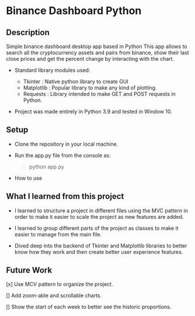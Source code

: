 # Binance Dashboard Python

## Description
Simple binance dashboard desktop app based in Python
This app allows to search all the cryptocurrency assets and pairs from binance, show their last close prices and get the percent change by interacting with the chart.

- Standard library modules used:
  - Tkinter : Native python library to create GUI
  - Matplotlib : Popular library to make any kind of plotting.
  - Requests : Library intended to make GET and POST requests in Python.

- Project was made entirely in Python 3.9 and tested in Window 10.

## Setup

- Clone the repository in your local machine.
- Run the app.py file from the console as:
  > python app.py

- How to use

## What I learned from this project

- I learned to structure a project in different files using the MVC pattern in order to make it easier to scale the project as new features are added.

- I learned to group different parts of the project as classes to make it easier to manage from the main file.

- Dived deep into the backend of Tkinter and Matplotlib libraries to better know how they work and then create better user experience features.

## Future Work
<!-- - ~~Add TDD to test all the features.~~ ✅ -->
[x] Use MCV pattern to organize the project.

[] Add zoom-able and scrollable charts.

[] Show the start of each week to better see the historic proportions.
